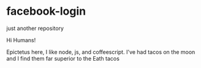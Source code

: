 # facebook-login
just another repository

Hi Humans!

Epictetus here, I like node, js, and coffeescript.
I've had tacos on the moon and I find them far superior to the Eath tacos
